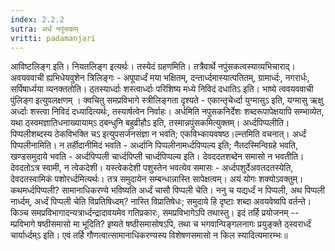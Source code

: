 ```yaml
---
index: 2.2.2
sutra: अर्धं नपुंसकम्‌
vritti: padamanjari
---
```


 आविष्टलिङ्ग इति। नियतलिङ्ग इत्यर्थः। तस्येदं ग्रहणमिति। तत्रैवार्थे नपुंसकत्वस्याव्यभिचाराद्। अवयववाची ह्यभिधेयवुशेन त्रिलिङ्गः - अपूपार्ध्दं मया भक्षितम्, दन्तार्ध्दमास्यात्पतितम्, ग्रामार्ध्दः, नगरार्धः, सर्पिषार्ध्यया व्यनक्ततोति। ठ्तस्यार्ध्दाः शस्त्वार्ध्दाः परिशिष्य मध्ये निविदं दधातिऽ इति। भाष्ये त्ववयववाची पुंलिङ्ग इत्युपलक्षणम् । क्वचितु समप्रविभागे स्त्रीलिङ्गता दृश्यते - एकान्तृचेर्ध्दा युग्मासुऽ इति, यग्मासु ऋक्षु अर्ध्दाः शस्त्वा निविदं दध्यादित्यर्थः, तस्यार्षत्वेन निर्वाहः। अर्धमिति नपुसकनिर्देशः शब्दरूपापेक्षयापि सम्भाव्येत, यथा ठ्स्वमज्ञातिधनाख्यायाम्ऽ ठ्बन्धुनि बहुव्रीहौऽ इति, तस्मान्नपुंसकमित्युक्तम्। अर्ध्दपिप्पलीति। पिप्पलीशब्दस्य ठेकविभक्ति चऽ इत्युपसर्जनसंज्ञा न भवति; एकविभ्कायवषष्ठ।ल्न्तमिति वचनात्। अर्ध्दं पिप्पलीनामिति। न तर्हीदानीमिदं भवति - अर्ध्दानि पिप्पलीनामर्ध्दपिप्पल्य इति; नैतदस्मिन्विग्रहे भवति, खण्डसमुदाये भवति - अर्ध्दपिप्पली चार्ध्दपिप्ली चार्ध्दपिप्पल्य इति। देवददतशब्देन समासो न भवतीति। देवदतोऽत्र स्वामी, न त्वेकदेशी। यस्त्वेकदेशी पशुस्तेन भवत्येव समासः - अर्ध्दपशुर्देअवतदतस्येति, देवदतस्वामिकं पशोरर्ध्दमित्यर्थः। तत्र समुदायेन सम्बन्धान्नास्ति सापेक्षत्वम्। अयं योगः शक्योऽवक्तुम्। कथमर्ध्दपिप्पली? सामानाधिकरण्ये भविष्यति अर्ध्दं चासौ पिप्पली चेति। ननु च यद्यर्ध्दं न पिप्पली, अथ पिप्पली नार्ध्दम्, अर्ध्दं पिप्पली चेति विप्रतिषिध्दम्? नास्ति विप्रातिषेधः; समुदाये हि दृष्टाः शब्दा अवयवेष्वपि वर्तन्ते। किञ्च समप्रविभागादन्यत्रार्ध्दन्द्रादावयमेव गतिप्रकारः, समप्रविभागेऽपि तथास्तु। इदं तर्हि प्रयोजनम् -- म्प्रविभागे षष्ठीसमासो मा भूदिति? इष्यते षष्ठीसमासोषऽपि, तथा च भगवान्पिङ्गलनागः प्रयुङ्क्ते ठ्स्वरार्ध्दं चार्यार्ध्दम्ऽ इति। एवं तर्हि गौणत्वात्सामानाधिकरण्यस्य विशेषणसमासो न किल स्यादित्यमारम्भः॥